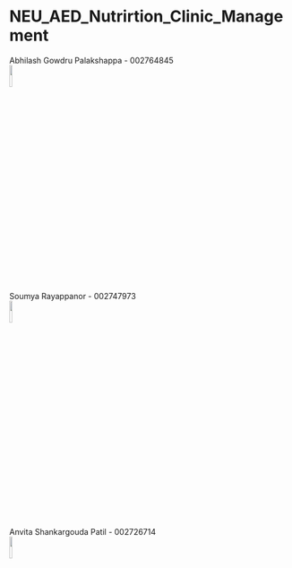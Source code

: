 # NEU_AED_Nutrirtion_Clinic_Management

Abhilash Gowdru Palakshappa - 002764845 <br>
<img src="https://media-exp1.licdn.com/dms/image/D5603AQG7FcXuYR249w/profile-displayphoto-shrink_800_800/0/1661383024454?e=2147483647&amp;v=beta&amp;t=S2FYv-U2Lq9a2EWo4_m2Nn62Bs0lWBEtIun37veWHHY" width="10%" height="10%"> <br>

Soumya Rayappanor - 002747973 <br>
<img src="https://media-exp1.licdn.com/dms/image/D4E03AQG39Djb7kksMg/profile-displayphoto-shrink_800_800/0/1667433629820?e=1675900800&amp;v=beta&amp;t=xIq70wb83cF2JKt9Vl8mXOeZtgc9eKv66kqxKFH6GY0" width="10%" height="10%"> <br>

Anvita Shankargouda Patil - 002726714 <br>
<img src="https://media-exp1.licdn.com/dms/image/C5603AQEtk9LKaadIlQ/profile-displayphoto-shrink_800_800/0/1658690147465?e=1675900800&v=beta&t=JYW2aGNVXp7W2VmtResRoRTUcucstRwhaZC7FVsWkdw" width="10%" height="10%"> <br>

